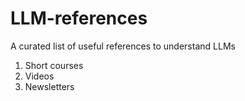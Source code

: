 # LLM-references
A curated list of useful references to understand LLMs

1. Short courses
2. Videos
3. Newsletters
